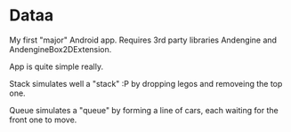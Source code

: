 Dataa
=====

My first "major" Android app. Requires 3rd party libraries Andengine and AndengineBox2DExtension.

App is quite simple really.

Stack simulates well a "stack" :P by dropping legos and removeing the top one.

Queue simulates a "queue" by forming a line of cars, each waiting for the front one to move.
